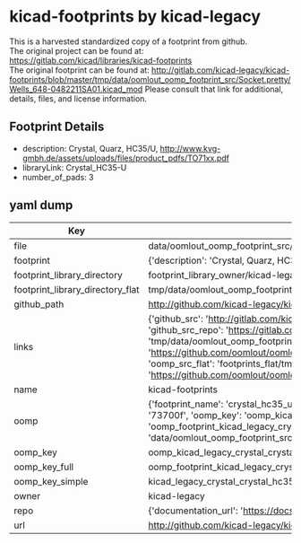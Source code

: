 # kicad-footprints by kicad-legacy  
This is a harvested standardized copy of a footprint from github.  
The original project can be found at:  
https://gitlab.com/kicad/libraries/kicad-footprints  
The original footprint can be found at:
http://gitlab.com/kicad-legacy/kicad-footprints/blob/master/tmp/data/oomlout_oomp_footprint_src/Socket.pretty/Wells_648-0482211SA01.kicad_mod
Please consult that link for additional, details, files, and license information.  
## Footprint Details
* description: Crystal, Quarz, HC35/U, http://www.kvg-gmbh.de/assets/uploads/files/product_pdfs/TO71xx.pdf  
* libraryLink: Crystal_HC35-U  
* number_of_pads: 3  
## yaml dump  
| Key | Value |  
| --- | --- |  
| file | data/oomlout_oomp_footprint_src/kicad-footprints/Crystal.pretty/Crystal_HC35-U.kicad_mod |  
| footprint | {'description': 'Crystal, Quarz, HC35/U, http://www.kvg-gmbh.de/assets/uploads/files/product_pdfs/TO71xx.pdf', 'libraryLink': 'Crystal_HC35-U', 'number_of_pads': 3} |  
| footprint_library_directory | footprint_library_owner/kicad-legacy_kicad-footprints |  
| footprint_library_directory_flat | tmp/data/oomlout_oomp_footprint_src/footprints_flat/kicad_legacy_crystal_crystal_hc35_u/working |  
| github_path | http://github.com/kicad-legacy/kicad-footprints/blob/master/tmp/data/oomlout_oomp_footprint_src/Crystal.pretty/Crystal_HC35-U.kicad_mod |  
| links | {'github_src': 'http://gitlab.com/kicad-legacy/kicad-footprints/blob/master/tmp/data/oomlout_oomp_footprint_src/Socket.pretty/Wells_648-0482211SA01.kicad_mod', 'github_src_repo': 'https://gitlab.com/kicad/libraries/kicad-footprints', 'oomp_bot': 'tmp/data/oomlout_oomp_footprint_src/footprints/kicad_legacy_crystal_crystal_hc35_u/working', 'oomp_bot_github': 'https://github.com/oomlout/oomlout_oomp_footprint_bot/tree/main/tmp/data/oomlout_oomp_footprint_src/footprints/kicad_legacy_crystal_crystal_hc35_u/working', 'oomp_src_flat': 'footprints_flat/tmp/data/oomlout_oomp_footprint_src/footprints_flat/kicad_legacy_crystal_crystal_hc35_u/working', 'oomp_src_flat_github': 'https://github.com/oomlout/oomlout_oomp_footprint_src/tree/main/tmp/data/oomlout_oomp_footprint_src/footprints_flat/kicad_legacy_crystal_crystal_hc35_u/working'} |  
| name | kicad-footprints |  
| oomp | {'footprint_name': 'crystal_hc35_u', 'library_name': 'crystal', 'md5': '73700f596902dd07b6b99d7c4d868a23', 'md5_10': '73700f5969', 'md5_5': '73700', 'md5_6': '73700f', 'oomp_key': 'oomp_kicad_legacy_crystal_crystal_hc35_u', 'oomp_key_extra': 'oomp_footprint_kicad_legacy_crystal_crystal_hc35_u', 'oomp_key_full': 'oomp_footprint_kicad_legacy_crystal_crystal_hc35_u_73700f', 'oomp_key_simple': 'kicad_legacy_crystal_crystal_hc35_u', 'original_filename': 'data/oomlout_oomp_footprint_src/kicad-footprints/Crystal.pretty/Crystal_HC35-U.kicad_mod', 'owner_name': 'kicad_legacy'} |  
| oomp_key | oomp_kicad_legacy_crystal_crystal_hc35_u |  
| oomp_key_full | oomp_footprint_kicad_legacy_crystal_crystal_hc35_u |  
| oomp_key_simple | kicad_legacy_crystal_crystal_hc35_u |  
| owner | kicad-legacy |  
| repo | {'documentation_url': 'https://docs.github.com/rest/repos/repos#get-a-repository', 'message': 'Not Found'} |  
| url | http://github.com/kicad-legacy/kicad-footprints |  

